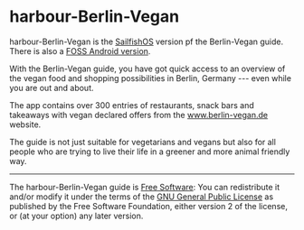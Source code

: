 # harbour-Berlin-Vegan

harbour-Berlin-Vegan is the [SailfishOS](https://en.wikipedia.org/wiki/Sailfish_OS) version
pf the Berlin-Vegan guide. There is also a [FOSS Android version](https://github.com/Berlin-Vegan/berlin-vegan-guide).

With the Berlin-Vegan guide, you have got quick access to an overview of the vegan
food and shopping possibilities in Berlin, Germany --- even while you are out and about.

The app contains over 300 entries of restaurants, snack bars and takeaways with
vegan declared offers from the www.berlin-vegan.de website.

The guide is not just suitable for vegetarians and vegans but also for all people who are
trying to live their life in a greener and more animal friendly way.

-----

The harbour-Berlin-Vegan guide is [Free Software](http://www.micuintus.de/2010/10/27/die-gesellschaftliche-bedeutung-freier-software-und-offener-standards/): 
You can redistribute it and/or modify it under the terms of the
[GNU General Public License](https://github.com/micuintus/harbour-Berlin-Vegan/blob/master/qml/pages/about/LICENSE)
as published by the Free Software Foundation, either version 2 of the license,
or (at your option) any later version.
